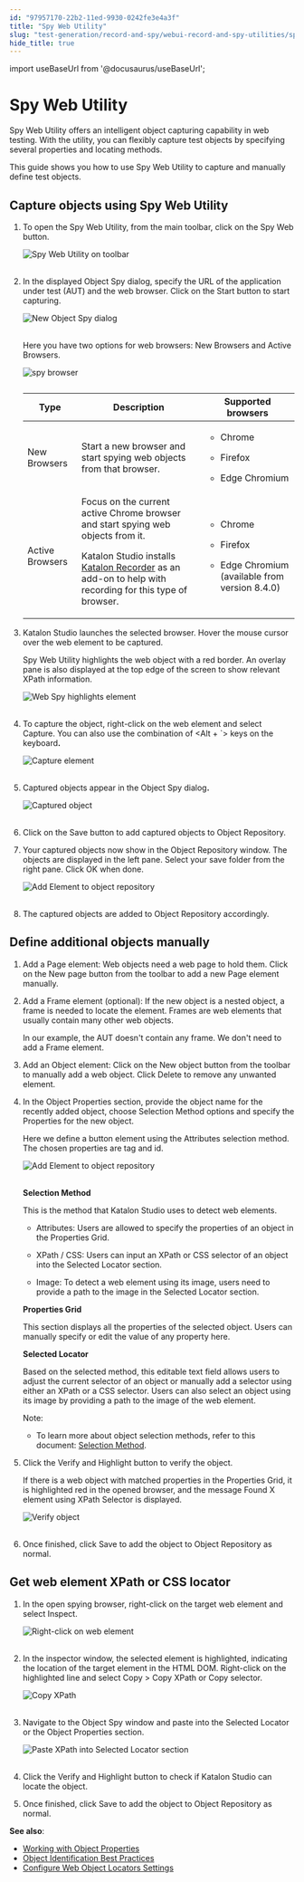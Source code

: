 ```yaml
---
id: "97957170-22b2-11ed-9930-0242fe3e4a3f"
title: "Spy Web Utility"
slug: "test-generation/record-and-spy/webui-record-and-spy-utilities/spy-web-utility"
hide_title: true
---
```

import useBaseUrl from '@docusaurus/useBaseUrl';

    

# <a id="id" class="anchor_top_offset"/><a id="ariaid-title1" class="anchor_top_offset"/>Spy Web Utility

    
      
<p xmlns="http://www.w3.org/1999/xhtml" className="p">Spy Web Utility offers an intelligent object capturing   capability in web testing. With the utility, you can flexibly   capture test objects by specifying several properties and locating   methods.</p> 
      
<p xmlns="http://www.w3.org/1999/xhtml" className="p">This guide shows you how to use Spy Web Utility to capture and   manually define test objects.</p> 
    
  

## <a id="id_1" class="anchor_top_offset"/>Capture objects using Spy Web Utility

<ol xmlns="http://www.w3.org/1999/xhtml" className="ol"><li className="li"><p className="p">To open the Spy Web Utility, from the main toolbar, click on the <span className="ph uicontrol">Spy Web</span> button.</p><p className="p"><img className="image" src={useBaseUrl("https://github.com/katalon-studio/docs-images/raw/master/katalon-studio/docs/spy-web-utility/KS-Spy-Web-Utility-toolbar.png")} width={500} alt="Spy Web Utility on toolbar" /><br /><br /></p></li><li className="li"><p className="p">In the displayed <span className="ph uicontrol">Object Spy</span> dialog, specify the URL of the application under test (AUT) and the web browser. Click on the <span className="ph uicontrol">Start</span> button to start capturing.</p><p className="p"><img className="image" src={useBaseUrl("https://github.com/katalon-studio/docs-images/raw/master/katalon-studio/docs/spy-web-utility/KS-Object-Spy-dialog.png")} width={500} alt="New Object Spy dialog" /><br /><br /></p><p className="p">Here you have two options for web browsers: <span className="ph uicontrol">New Browsers</span> and <span className="ph uicontrol">Active Browsers</span>.</p><p className="p"><img className="image" width={500} src={useBaseUrl("/979a5370-22b2-11ed-9930-0242fe3e4a3f.png")} alt="spy browser" /></p><table className="table"><caption /><colgroup><col /><col /><col /></colgroup><thead className="thead"><tr className><th className="entry anchor_top_offset" id="id_1__entry__1">Type</th><th className="entry anchor_top_offset" id="id_1__entry__2">Description</th><th className="entry anchor_top_offset" id="id_1__entry__3">Supported browsers</th></tr></thead><tbody className="tbody"><tr className><td className="entry" headers="id_1__entry__1 id_1__entry__2 id_1__entry__3 ">New Browsers</td><td className="entry" headers="id_1__entry__1 id_1__entry__2 id_1__entry__3 ">Start a new browser and start spying web objects from that browser.</td><td className="entry" headers="id_1__entry__1 id_1__entry__2 id_1__entry__3 "><ul className="ul"><li className="li"><p className="p">Chrome</p></li><li className="li"><p className="p">Firefox</p></li><li className="li"><p className="p">Edge Chromium</p></li></ul></td></tr><tr className><td className="entry" headers="id_1__entry__1 id_1__entry__2 id_1__entry__3 ">Active Browsers</td><td className="entry" headers="id_1__entry__1 id_1__entry__2 id_1__entry__3 ">Focus on the current active Chrome browser and start spying web objects from it.<p className="p">Katalon Studio installs <a className="xref j-external-link" href="https://chrome.google.com/webstore/detail/katalon-recorder-selenium/ljdobmomdgdljniojadhoplhkpialdid" target="_blank">Katalon Recorder</a> as an add-on to help with recording for this type of browser.</p></td><td className="entry" headers="id_1__entry__1 id_1__entry__2 id_1__entry__3 "><div className="p"><ul className="ul"><li className="li"><p className="p">Chrome</p></li><li className="li"><p className="p">Firefox</p></li><li className="li"><p className="p">Edge Chromium (available from version 8.4.0)</p></li></ul></div></td></tr></tbody></table></li><li className="li"><p className="p">Katalon Studio launches the selected browser. Hover the mouse cursor over the web element to be captured.</p><p className="p">Spy Web Utility highlights the web object with a red border. An overlay pane is also displayed at the top edge of the screen to show relevant XPath information.</p><p className="p"><img className="image" src={useBaseUrl("https://github.com/katalon-studio/docs-images/raw/master/katalon-studio/docs/spy-web-utility/KS-Web-Spy-highlighted-element.png")} width={700} alt="Web Spy highlights element" /><br /><br /></p></li><li className="li"><p className="p">To capture the object, right-click on the web element and select <span className="ph uicontrol">Capture</span>. You can also use the combination of <span className="ph uicontrol">&lt;Alt + `&gt;</span> keys on the keyboard<strong className="ph b">.</strong></p><p className="p"><img className="image" src={useBaseUrl("https://github.com/katalon-studio/docs-images/raw/master/katalon-studio/docs/spy-web-utility/KS-Web-Spy-Capture-Object.png")} width={700} alt="Capture element" /><br /><br /></p></li><li className="li"><p className="p"> Captured objects appear in the <span className="ph uicontrol">Object Spy</span> dialog<strong className="ph b">.</strong> </p><p className="p"><img className="image" src={useBaseUrl("https://github.com/katalon-studio/docs-images/raw/master/katalon-studio/docs/spy-web-utility/KS-Object-Spy-captured-object.png")} width={500} alt="Captured object" /><br /><br /></p></li><li className="li"><p className="p">Click on the <span className="ph uicontrol">Save</span> button to add captured objects to <span className="ph uicontrol">Object Repository</span>.</p></li><li className="li"><p className="p">Your captured objects now show in the Object Repository window. The objects are displayed in the left pane. Select your save folder from the right pane. Click <span className="ph uicontrol">OK</span> when done.</p><p className="p"><img className="image" src={useBaseUrl("https://github.com/katalon-studio/docs-images/raw/master/katalon-studio/docs/spy-web-utility/KS-Add-element-to-object-repository.png")} width={650} alt="Add Element to object repository" /><br /><br /></p></li><li className="li"><p className="p">The captured objects are added to <span className="ph uicontrol">Object Repository</span> accordingly.</p></li></ol> 

## <a id="id_2" class="anchor_top_offset"/>Define additional objects manually

<ol xmlns="http://www.w3.org/1999/xhtml" className="ol"><li className="li"><p className="p"><span className="ph uicontrol">Add a Page element</span>: Web objects need a web page to hold them. Click on the <span className="ph uicontrol">New page</span> button from the toolbar to add a new Page element manually.</p></li><li className="li"><p className="p"><span className="ph uicontrol">Add a Frame element</span> (optional): If the new object is a nested object, a frame is needed to locate the element. Frames are web elements that usually contain many other web objects.</p><p className="p">In our example, the AUT doesn't contain any frame. We don't need to add a Frame element.</p></li><li className="li"><p className="p"><span className="ph uicontrol">Add an Object element</span>: Click on the <span className="ph uicontrol">New object</span> button from the toolbar to manually add a web object. Click <span className="ph uicontrol">Delete</span> to remove any unwanted element.</p></li><li className="li"><p className="p">In the <span className="ph uicontrol">Object Properties</span> section, provide the object name for the recently added object, choose <span className="ph uicontrol">Selection Method</span> options and specify the <span className="ph uicontrol">Properties</span> for the new object.</p><p className="p">Here we define a button element using the <span className="ph uicontrol">Attributes</span> selection method. The chosen properties are <span className="ph uicontrol">tag</span> and <span className="ph uicontrol">id</span>.</p><p className="p"><img className="image" src={useBaseUrl("https://github.com/katalon-studio/docs-images/raw/master/katalon-studio/docs/spy-web-utility/KS-Object-Spy-new-object.png")} width={500} alt="Add Element to object repository" /><br /><br /></p><p className="p"><strong className="ph b">Selection Method</strong></p><p className="p">This is the method that Katalon Studio uses to detect web elements.</p><ul className="ul"><li className="li"><p className="p"><span className="ph uicontrol">Attributes</span>: Users are allowed to specify the properties of an object in the <span className="ph uicontrol">Properties Grid</span>.</p></li><li className="li"><p className="p"><span className="ph uicontrol">XPath</span> / <span className="ph uicontrol">CSS</span>: Users can input an XPath or CSS selector of an object into the <span className="ph uicontrol">Selected Locator</span> section.</p></li><li className="li"><p className="p"><span className="ph uicontrol">Image</span>: To detect a web element using its image, users need to provide a path to the image in the <span className="ph uicontrol">Selected Locator</span> section.</p></li></ul><p className="p"><strong className="ph b">Properties Grid</strong></p><p className="p">This section displays all the properties of the selected object. Users can manually specify or edit the value of any property here.</p><p className="p"><strong className="ph b">Selected Locator</strong></p><p className="p">Based on the selected method, this editable text field allows users to adjust the current selector of an object or manually add a selector using either an XPath or a CSS selector. Users can also select an object using its image by providing a path to the image of the web element.</p><div className="note note note_note"><span className="note__title">Note:</span> <ul className="ul"><li className="li"><p className="p">To learn more about object selection methods, refer to this document: <a className="xref" href="/test-generation/test-objects/web-test-objects/manage-web-test-objects">Selection Method</a>.</p></li></ul></div></li><li className="li"><p className="p">Click the <span className="ph uicontrol">Verify and Highlight</span> button to verify the object.</p><p className="p">If there is a web object with matched properties in the <span className="ph uicontrol">Properties Grid</span>, it is highlighted red in the opened browser, and the message <span className="ph uicontrol">Found X element using XPath Selector</span> is displayed.</p><p className="p"><img className="image" src={useBaseUrl("https://github.com/katalon-studio/docs-images/raw/master/katalon-studio/docs/spy-web-utility/KS-Object-Spy-verify-object.png")} width={700} alt="Verify object" /><br /><br /></p></li><li className="li"><p className="p">Once finished, click <span className="ph uicontrol">Save</span> to add the object to <span className="ph uicontrol">Object Repository</span> as normal.</p></li></ol> 

## <a id="id_3" class="anchor_top_offset"/>Get web element XPath or CSS locator

<ol xmlns="http://www.w3.org/1999/xhtml" className="ol"><li className="li"><p className="p">In the open spying browser, right-click on the target web element and select <span className="ph uicontrol">Inspect</span>.</p><p className="p"><img className="image" src={useBaseUrl("https://github.com/katalon-studio/docs-images/raw/master/katalon-studio/docs/spy-web-utility/KS-Web-element-right-click.png")} width={700} alt="Right-click on web element" /><br /><br /></p></li><li className="li"><p className="p">In the inspector window, the selected element is highlighted, indicating the location of the target element in the HTML DOM. Right-click on the highlighted line and select <span className="ph uicontrol">Copy</span> &gt; <span className="ph uicontrol">Copy XPath</span> or <span className="ph uicontrol">Copy selector</span>.</p><p className="p"><img className="image" src={useBaseUrl("https://github.com/katalon-studio/docs-images/raw/master/katalon-studio/docs/spy-web-utility/KS-Web-element-copy-XPath.png")} width={700} alt="Copy XPath" /><br /><br /></p></li><li className="li"><p className="p">Navigate to the <span className="ph uicontrol">Object Spy</span> window and paste into the <span className="ph uicontrol">Selected Locator</span> or the <span className="ph uicontrol">Object Properties</span> section.</p><p className="p"><img className="image" src={useBaseUrl("https://github.com/katalon-studio/docs-images/raw/master/katalon-studio/docs/spy-web-utility/KS-Object-Spy-paste-XPath.png")} width={500} alt="Paste XPath into Selected Locator section" /><br /><br /></p></li><li className="li"><p className="p">Click the <span className="ph uicontrol">Verify and Highlight</span> button to check if Katalon Studio can locate the object.</p></li><li className="li"><p className="p">Once finished, click <span className="ph uicontrol">Save</span> to add the object to <span className="ph uicontrol">Object Repository</span> as normal.</p></li></ol> 
<p xmlns="http://www.w3.org/1999/xhtml" className="p"> <strong className="ph b">See also</strong>:</p> 
<ul xmlns="http://www.w3.org/1999/xhtml" className="ul"><li className="li"><a className="xref" href="/test-generation/test-objects/web-test-objects/manage-web-test-objects">Working with Object Properties</a></li><li className="li"><a className="xref" href="/test-generation/test-objects/web-test-objects/optimizing-object-identification-and-tools">Object Identification Best Practices</a></li><li className="li"><a className="xref" href="#">Configure Web Object Locators Settings</a></li></ul> 
